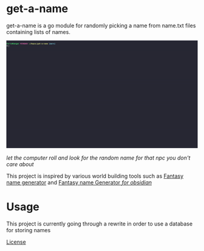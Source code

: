 # get-a-name

get-a-name is a go module for randomly picking a name from name.txt files containing lists of names.

<div align="center">
    <img src="https://github.com/zavastopher/get-a-name/blob/main/resources/demo.gif" alt="gif of get-a-name working">
</div>

_let the computer roll and look for the random name for that npc you don't care about_

This project is inspired by various world building tools such as [Fantasy name generator](https://www.fantasynamegenerators.com/) and [Fantasy name Generator _for obsidian_](https://github.com/lukewh/fantasy-name)

# Usage

This project is currently going through a rewrite in order to use a database for storing names

[License](./LICENSE)
